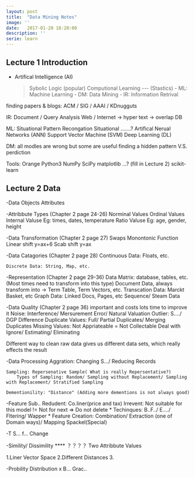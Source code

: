 ```yaml
---
layout: post
title:  "Data Mining Notes"
image: ''
date:   2017-01-20 18:20:00
description: ''
serie: learn
---
```


## Lecture 1 Introduction

- Artifical Intelligence (AI)
	> Sybolic Logic (popular)
	> Computional Learning --- (Stastics)
		- ML: Machine Learning
		- DM: Data Mining
		- IR: Information Retrival

finding papers & blogs: ACM / SIG / AAAI / KDnugguts

IR:
Document / Query Analysis
Web / Internet -> hyper text
-> overlap DB

ML:
Situational Pattern Recongation
Situational .......?
Artifical Nerual Networks (ANN)
Support Vector Machine (SVM)
Deep Learning (DL)

DM:
all modles are wrong but some are useful
finding a hidden pattern V.S. perdiction

Tools:
Orange
Python3
NumPy
SciPy
matplotlib
...? (fill in Lecture 2)
scikit-learn

## Lecture 2 Data

-Data
	Objects
	Attributes

-Attribbute Types (Chapter 2 page 24-26)
	Norminal Values
	Ordinal Values
	Internal Valuse Eg: times, dates, temperature
	Ratio Valuse Eg: age, gender, height


-Data Transformation (Chapter 2 page 27)
	Swaps 
	Monontonic Function
	Linear shift y=ax+6
	Scab shift y=ax

-Data Catagories (Chapter 2 page 28)
	Continuous Data: Floats, etc.

	Discrete Data: String, Map, etc.

-Representation (Chapter 2 page 29-36)
	Data Matrix: database, tables, etc. (Most times need to transform into this type)
	Document Data, always transform into -> Term Table, Term Vectors, etc.
	Transcation Data: Marckt Basket, etc
	Graph Data: Linked Docs, Pages, etc
	Sequence/ Steam Data

-Data Quality (Chapter 2 page 36)
important and costs lots time to improve it
	Noise: Interference/ Mersurement Error/ Natural Valuation
	Outlier: S..../ DGP Difference
	Duplicate Values: Full/ Partial Duplicates/ Merging Duplicates
	Missing Values: Not Appriateable = Not Collectable
					Deal with Ignore/ Estimating/ Eliminating

Different way to clean raw data gives us different data sets, which really effects the result

-Data Processing
	Aggration: Changing S.../ Reducing Records

	Sampling: Repersenative Sample( What is really Repersentative?)
		Types of Sampling: Random/ Sampling without Replacement/ Sampling with Replacement/ Stratified Sampling

	Dementionility: "Distance" (Adding more dementions is not always good)

-Feature Sub..
	Redudent: Co.liner(price and tax)
	Irrevent: Not suitable for this model != Not for next => Do not delete
	* Techinques: B..F../ E..../ Fltering/ Wapper
	* Feature Creation: Combination/ Extraction (one of Domain ways)/ Mapping Spackel(Special)

-T
	S... f... Change

-Simility/ Dissimility **** ？？？？
	Two Attribbute Values

1.Liner Vector Space
2.Different Distances
3.

-Probility Distribution
x
B...
Grac..



